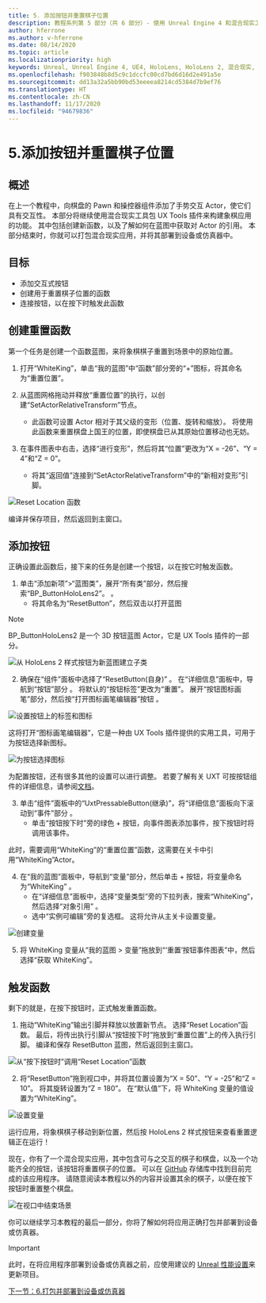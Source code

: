 ```yaml
---
title: 5. 添加按钮并重置棋子位置
description: 教程系列第 5 部分（共 6 部分）- 使用 Unreal Engine 4 和混合现实工具包 UX Tools 插件构建一款简单的象棋应用
author: hferrone
ms.author: v-hferrone
ms.date: 08/14/2020
ms.topic: article
ms.localizationpriority: high
keywords: Unreal, Unreal Engine 4, UE4, HoloLens, HoloLens 2, 混合现实, 教程, 入门, mrtk, uxt, UX Tools, 文档, 混合现实头戴显示设备, windows 混合现实头戴显示设备, 虚拟现实头戴显示设备
ms.openlocfilehash: f903848b8d5c9c1dccfc00cd7bd6d16d2e491a5e
ms.sourcegitcommit: dd13a32a5bb90bd53eeeea8214cd5384d7b9ef76
ms.translationtype: HT
ms.contentlocale: zh-CN
ms.lasthandoff: 11/17/2020
ms.locfileid: "94679836"
---
```

# <a name="5-adding-a-button--resetting-piece-locations"></a>5.添加按钮并重置棋子位置


## <a name="overview"></a>概述

在上一个教程中，向棋盘的 Pawn 和操控器组件添加了手势交互 Actor，使它们具有交互性。 本部分将继续使用混合现实工具包 UX Tools 插件来构建象棋应用的功能。 其中包括创建新函数，以及了解如何在蓝图中获取对 Actor 的引用。 本部分结束时，你就可以打包混合现实应用，并将其部署到设备或仿真器中。

## <a name="objectives"></a>目标

* 添加交互式按钮
* 创建用于重置棋子位置的函数
* 连接按钮，以在按下时触发此函数

## <a name="creating-a-reset-function"></a>创建重置函数
第一个任务是创建一个函数蓝图，来将象棋棋子重置到场景中的原始位置。 

1.  打开“WhiteKing”，单击“我的蓝图”中“函数”部分旁的“+”图标，将其命名为“重置位置”。     

2.  从蓝图网格拖动并释放“重置位置”的执行，以创建“SetActorRelativeTransform”节点。  
    * 此函数可设置 Actor 相对于其父级的变形（位置、旋转和缩放）。 将使用此函数来重置棋盘上国王的位置，即使棋盘已从其原始位置移动也无妨。 
    
3. 在事件图表中右击，选择“进行变形”，然后将其“位置”更改为“X = -26”、“Y = 4”和“Z = 0”。    
    * 将其“返回值”连接到“SetActorRelativeTransform”中的“新相对变形”引脚。   

![Reset Location 函数](images/unreal-uxt/5-function.PNG)

编译并保存项目，然后返回到主窗口。  


## <a name="adding-a-button"></a>添加按钮
正确设置此函数后，接下来的任务是创建一个按钮，以在按它时触发函数。 


1.  单击“添加新项”>“蓝图类”，展开“所有类”部分，然后搜索“BP_ButtonHoloLens2”。  。 
    * 将其命名为“ResetButton”，然后双击以打开蓝图

> [!NOTE]
> BP_ButtonHoloLens2 是一个 3D 按钮蓝图 Actor，它是 UX Tools 插件的一部分。

![从 HoloLens 2 样式按钮为新蓝图建立子类](images/unreal-uxt/5-subclass.PNG)

2. 确保在“组件”面板中选择了“ResetButton(自身)” 。 在“详细信息”面板中，导航到“按钮”部分 。 将默认的“按钮标签”更改为“重置”。 展开“按钮图标画笔”部分，然后按“打开图标画笔编辑器”按钮 。 

![设置按钮上的标签和图标](images/unreal-uxt/5-buttonconfig.PNG)

这将打开“图标画笔编辑器”，它是一种由 UX Tools 插件提供的实用工具，可用于为按钮选择新图标。 

![为按钮选择图标](images/unreal-uxt/5-iconbrusheditor.PNG)

为配置按钮，还有很多其他的设置可以进行调整。 若要了解有关 UXT 可按按钮组件的详细信息，请参阅[文档](https://microsoft.github.io/MixedReality-UXTools-Unreal/version/public/0.9.x/Docs/PressableButton.html)。

3. 单击“组件”面板中的“UxtPressableButton(继承)”，将“详细信息”面板向下滚动到“事件”部分   。 
    * 单击“按钮按下时”旁的绿色 + 按钮，向事件图表添加事件，按下按钮时将调用该事件。 
    
此时，需要调用“WhiteKing”的“重置位置”函数，这需要在关卡中引用“WhiteKing”Actor。   

4.  在“我的蓝图”面板中，导航到“变量”部分，然后单击 + 按钮，将变量命名为“WhiteKing”   。 
    * 在“详细信息”面板中，选择“变量类型”旁的下拉列表，搜索“WhiteKing”，然后选择“对象引用”   。 
    * 选中“实例可编辑”旁的复选框。 这将允许从主关卡设置变量。 

![创建变量](images/unreal-uxt/5-var.PNG)

5.  将 WhiteKing 变量从“我的蓝图 > 变量”拖放到“‘重置’按钮事件图表”中，然后选择“获取 WhiteKing”。 

## <a name="firing-the-function"></a>触发函数
剩下的就是，在按下按钮时，正式触发重置函数。

1.  拖动“WhiteKing”输出引脚并释放以放置新节点。 选择“Reset Location”函数。 最后，将传出执行引脚从“按钮按下时”拖放到“重置位置”上的传入执行引脚。 编译和保存 ResetButton 蓝图，然后返回到主窗口。 

![从“按下按钮时”调用“Reset Location”函数](images/unreal-uxt/5-callresetloc.PNG)

2.  将“ResetButton”拖到视口中，并将其位置设置为“X = 50”、“Y = -25”和“Z = 10”。   将其旋转设置为“Z = 180”。 在“默认值”下，将 WhiteKing 变量的值设置为“WhiteKing”。  

![设置变量](images/unreal-uxt/5-buttonlevel.PNG)

运行应用，将象棋棋子移动到新位置，然后按 HoloLens 2 样式按钮来查看重置逻辑正在运行！

现在，你有了一个混合现实应用，其中包含可与之交互的棋子和棋盘，以及一个功能齐全的按钮，该按钮将重置棋子的位置。 可以在 [GitHub](https://github.com/microsoft/MixedReality-Unreal-Samples/tree/master/ChessApp) 存储库中找到目前完成的该应用程序。 请随意阅读本教程以外的内容并设置其余的棋子，以便在按下按钮时重置整个棋盘。

![在视口中结束场景](images/unreal-uxt/5-endscene.PNG)

你可以继续学习本教程的最后一部分，你将了解如何将应用正确打包并部署到设备或仿真器。

> [!IMPORTANT]
> 此时，在将应用程序部署到设备或仿真器之前，应使用建议的 [Unreal 性能设置](../performance-recommendations-for-unreal.md)来更新项目。

[下一节：6.打包并部署到设备或仿真器](unreal-uxt-ch6.md)
